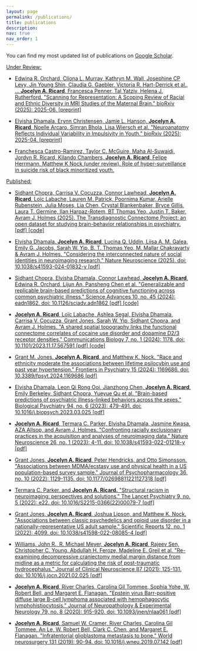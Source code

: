 ```yaml
---
layout: page
permalink: /publications/
title: publications
description: 
nav: true
nav_order: 1
---
```


You can find my most updated list of publications on [Google Scholar](https://scholar.google.com/citations?user=9Pp2QRsAAAAJ&hl=en&oi=ao).

<u>Under Review:<u>

- Edwina R. Orchard, Clíona L. Murray, Kathryn M. Wall, Josephine CP Levy, Jin Young Shin, Claudia G. Gaebler, Victoria R. Hart-Derrick et al., ... **Jocelyn A. Ricard**, Francesca Penner, Tal Yatziv, Helena J. Rutherford. "Scanning for Representation: A Scoping Review of Racial and Ethnic Diversity in MRI Studies of the Maternal Brain." bioRxiv (2025): 2025-06. [[preprint]](https://ricardjocelyn.github.io/assets/pdf/orchard2025scanningpreprint.pdf)

- Elvisha Dhamala, Erynn Christensen, Jamie L. Hanson, **Jocelyn A. Ricard**, Noelle Arcaro, Simran Bhola, Lisa Wiersch et al. "Neuroanatomy Reflects Individual Variability in Impulsivity in Youth." bioRxiv (2025): 2025-04. [[preprint]](https://ricardjocelyn.github.io/assets/pdf/dhamala2025neuroanatomypreprint.pdf)

- Franchesca Castro-Ramirez, Taylor C. McGuire, Maha Al-Suwaidi, Jordyn R. Ricard, Kilando Chambers, **Jocelyn A. Ricard**, Felipe Herrmann, Matthew K Nock (under review). Role of hyper-surveillance in suicide risk of black minoritized youth.
  

<u>Published:<u>

- Sidhant Chopra, Carrisa V. Cocuzza, Connor Lawhead, **Jocelyn A. Ricard**, Loïc Labache, Lauren M. Patrick, Poornima Kumar, Arielle Rubenstein, Julia Moses, Lia Chen, Crystal Blankenbaker, Bryce Gillis, Laura T. Germine, Ilan Harpaz-Rotem, BT Thomas Yeo, Justin T. Baker, Avram J. Holmes (2025). The Transdiagnostic Connectome Project: an open dataset for studying brain-behavior relationships in psychiatry. [[pdf]](https://ricardjocelyn.github.io/assets/pdf/chopra2025the.pdf) [[code]](https://github.com/HolmesLab/TransdiagnosticConnectomeProject) 

- Elvisha Dhamala, **Jocelyn A. Ricard**, Lucina Q. Uddin, Liisa A. M. Galea, Emily G. Jacobs, Sarah W. Yip, B. T. Thomas Yeo, M. Mallar Chakravarty & Avram J. Holmes. "Considering the interconnected nature of social identities in neuroimaging research." Nature Neuroscience (2025). doi: 10.1038/s41593-024-01832-y  [[pdf]](https://ricardjocelyn.github.io/assets/pdf/dhamala2024considering.pdf)

- Sidhant Chopra, Elvisha Dhamala, Connor Lawhead, **Jocelyn A. Ricard**, Edwina R. Orchard, Lijun An, Pansheng Chen et al. "Generalizable and replicable brain-based predictions of cognitive functioning across common psychiatric illness." Science Advances 10, no. 45 (2024): eadn1862. doi: 10.1126/sciadv.adn1862 [[pdf]](https://ricardjocelyn.github.io/assets/pdf/chopra2024generalizable.pdf) [[code]](https://github.com/sidchop/PredictingCognition)

- **Jocelyn A. Ricard**, Loïc Labache, Ashlea Segal, Elvisha Dhamala, Carrisa V. Cocuzza, Grant Jones, Sarah W. Yip, Sidhant Chopra, and Avram J. Holmes. "A shared spatial topography links the functional connectome correlates of cocaine use disorder and dopamine D2/3 receptor densities." Communications Biology 7, no. 1 (2024): 1178. doi: 10.1101/2023.11.17.567591 [[pdf]](https://ricardjocelyn.github.io/assets/pdf/ricard2024a.pdf) [[code]](https://github.com/ricardjocelyn/cocaine-use-disorder-receptor-density)

- Grant M. Jones, **Jocelyn A. Ricard**, and Matthew K. Nock. "Race and ethnicity moderate the associations between lifetime psilocybin use and past year hypertension." Frontiers in Psychiatry 15 (2024): 1169686. doi: 10.3389/fpsyt.2024.1169686  [[pdf]](https://ricardjocelyn.github.io/assets/pdf/jones2024race.pdf)

- Elvisha Dhamala, Leon Qi Rong Ooi, Jianzhong Chen, **Jocelyn A. Ricard**, Emily Berkeley, Sidhant Chopra, Yueyue Qu et al. "Brain-based predictions of psychiatric illness–linked behaviors across the sexes." Biological Psychiatry 94, no. 6 (2023): 479-491. doi: 10.1016/j.biopsych.2023.03.025 [[pdf]](https://ricardjocelyn.github.io/assets/pdf/dhamala2023brain.pdf)

- **Jocelyn A. Ricard**, Termara C. Parker, Elvisha Dhamala, Jasmine Kwasa, AZA Allsop, and Avram J. Holmes. "Confronting racially exclusionary practices in the acquisition and analyses of neuroimaging data." Nature Neuroscience 26, no. 1 (2023): 4-11. doi: 10.1038/s41593-022-01218-y [[pdf]](https://ricardjocelyn.github.io/assets/pdf/ricard2023confronting.pdf)

- Grant Jones, **Jocelyn A. Ricard**, Peter Hendricks, and Otto Simonsson. "Associations between MDMA/ecstasy use and physical health in a US population-based survey sample." Journal of Psychopharmacology 36, no. 10 (2022): 1129-1135. doi: 10.1177/02698811221127318 [[pdf]](https://ricardjocelyn.github.io/assets/pdf/jones2022associations.pdf)

- Termara C. Parker, and **Jocelyn A. Ricard.** "Structural racism in neuroimaging: perspectives and solutions." The Lancet Psychiatry 9, no. 5 (2022): e22. doi: 10.1016/S2215-0366(22)00079-7 [[pdf]](https://ricardjocelyn.github.io/assets/pdf/parker2022structural.pdf)

- Grant Jones, **Jocelyn A. Ricard**, Joshua Lipson, and Matthew K. Nock. "Associations between classic psychedelics and opioid use disorder in a nationally-representative US adult sample." Scientific Reports 12, no. 1 (2022): 4099. doi: 10.1038/s41598-022-08085-4 [[pdf]](https://ricardjocelyn.github.io/assets/pdf/jones2022associations1.pdf)

- Williams, John R., R. Michael Meyer, **Jocelyn A. Ricard**, Rajeev Sen, Christopher C. Young, Abdullah H. Feroze, Madeline E. Greil et al. "Re-examining decompressive craniectomy medial margin distance from midline as a metric for calculating the risk of post-traumatic hydrocephalus." Journal of Clinical Neuroscience 87 (2021): 125-131. doi: 10.1016/j.jocn.2021.02.025 [[pdf]](https://ricardjocelyn.github.io/assets/pdf/williams2021re.pdf)

- **Jocelyn A. Ricard**, River Charles, Carolina Gil Tommee, Sophia Yohe, W. Robert Bell, and Margaret E. Flanagan. "Epstein virus Barr-positive diffuse large B-cell lymphoma associated with hemophagocytic lymphohistiocytosis." Journal of Neuropathology & Experimental Neurology 79, no. 8 (2020): 915-920. doi: 10.1093/jnen/nlaa061 [[pdf]](https://ricardjocelyn.github.io/assets/pdf/ricard2020epstein.pdf)

- **Jocelyn A. Ricard**, Samuel W. Cramer, River Charles, Carolina Gil Tommee, An Le, W. Robert Bell, Clark C. Chen, and Margaret E. Flanagan. "Infratentorial glioblastoma metastasis to bone." World neurosurgery 131 (2019): 90-94. doi: 10.1016/j.wneu.2019.07.142 [[pdf]](https://ricardjocelyn.github.io/assets/pdf/ricard2019infratentorial.pdf)
